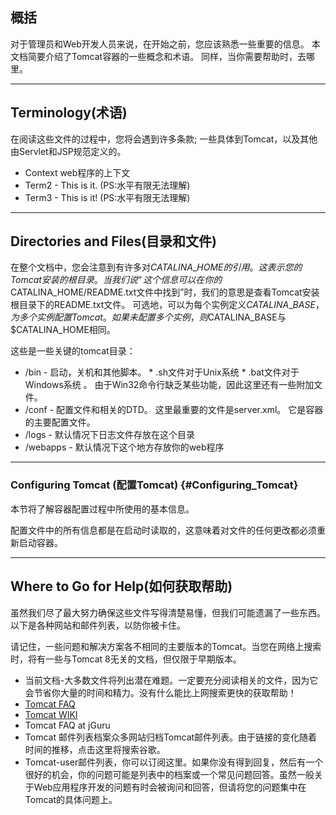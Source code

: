## 概括

对于管理员和Web开发人员来说，在开始之前，您应该熟悉一些重要的信息。 本文档简要介绍了Tomcat容器的一些概念和术语。 同样，当你需要帮助时，去哪里。

---

## Terminology\(术语\)

在阅读这些文件的过程中，您将会遇到许多条款; 一些具体到Tomcat，以及其他由Servlet和JSP规范定义的。

* Context  web程序的上下文
* Term2 - This is it. \(PS:水平有限无法理解\)
* Term3 - This is it! \(PS:水平有限无法理解\)

---

## Directories and Files\(目录和文件\)

在整个文档中，您会注意到有许多对$CATALINA\_HOME的引用。  这表示您的Tomcat安装的根目录。 当我们说“这个信息可以在你的$CATALINA\_HOME/README.txt文件中找到”时，我们的意思是查看Tomcat安装根目录下的README.txt文件。 可选地，可以为每个实例定义$CATALINA\_BASE，为多个实例配置Tomcat。 如果未配置多个实例，则$CATALINA\_BASE与$CATALINA\_HOME相同。

这些是一些关键的tomcat目录：

* /bin - 启动，关机和其他脚本。 \* .sh文件对于Unix系统  \* .bat文件对于Windows系统 。 由于Win32命令行缺乏某些功能，因此这里还有一些附加文件。
* /conf - 配置文件和相关的DTD。 这里最重要的文件是server.xml。 它是容器的主要配置文件。
* /logs - 默认情况下日志文件存放在这个目录
* /webapps - 默认情况下这个地方存放你的web程序

---

### Configuring Tomcat \(配置Tomcat\) {#Configuring_Tomcat}

本节将了解容器配置过程中所使用的基本信息。

配置文件中的所有信息都是在启动时读取的，这意味着对文件的任何更改都必须重新启动容器。

---

## Where to Go for Help\(如何获取帮助\)

虽然我们尽了最大努力确保这些文件写得清楚易懂，但我们可能遗漏了一些东西。以下是各种网站和邮件列表，以防你被卡住。

请记住，一些问题和解决方案各不相同的主要版本的Tomcat。当您在网络上搜索时，将有一些与Tomcat 8无关的文档，但仅限于早期版本。

* 当前文档-大多数文件将列出潜在难题。一定要充分阅读相关的文件，因为它会节省你大量的时间和精力。没有什么能比上网搜索更快的获取帮助！
* [Tomcat FAQ](http://wiki.apache.org/tomcat/FAQ)
* [Tomcat WIKI](http://wiki.apache.org/tomcat/)
* Tomcat FAQ at jGuru
* Tomcat 邮件列表档案众多网站归档Tomcat邮件列表。由于链接的变化随着时间的推移，点击这里将搜索谷歌。
* Tomcat-user邮件列表，你可以订阅这里。如果你没有得到回复，然后有一个很好的机会，你的问题可能是列表中的档案或一个常见问题回答。虽然一般关于Web应用程序开发的问题有时会被询问和回答，但请将您的问题集中在Tomcat的具体问题上。



